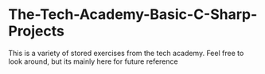 # The-Tech-Academy-Basic-C-Sharp-Projects
This is a variety of stored exercises from the tech academy. Feel free to look around, but its mainly here for future reference
